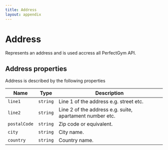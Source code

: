 ```yaml
---
title: Address
layout: appendix
---
```


# Address

Represents an address and is used accress all PerfectGym API.


## Address properties

Address is described by the following properties


Name            | Type      | Description
-----|----------|----------------------
`line1`     	|`string`   | Line 1 of the address e.g. street etc.
`line2`     	|`string`   | Line 2 of the address e.g. suite, apartament number etc.
`postalCode`    |`string`   | Zip code or equivalent.
`city`    		|`string`   | City name.
`country`   	|`string`   | Country name.



